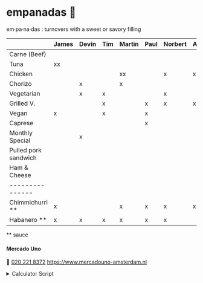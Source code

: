 # empanadas 🥟

em·pa·na·das
: turnovers with a sweet or savory filling

|                      | James | Devin | Tim | Martin | Paul | Norbert | Axel | Iulia | Marcel | Thijs | Travis | Egbert | Emile | Javier | Anja |
| :----------------    | :---- | :---- | :-- | :----- | :--- | :------ | :--- | :---- | :----- | :---- | :----- | :----- | :---- | :----- | :--- |
| Carne (Beef)         |       |       |     |        |      |         |      |       | x      |       |        |        |       | x      |      |
| Tuna                 | xx    |       |     |        |      |         |      |       |        |       |        |        |       |        |      |
| Chicken              |       |       |     | xx     |      | x       | x    |       | x      |       |        |        |       |        |      |
| Chorizo              |       | x     |     | x      |      |         |      |       |        | x     |        |        |       |        | x    |
| Vegetarian           |       | x     | x   |        |      | x       |      |       |        |       |        | x      | x     |        | x    |
| Grilled V.           |       |       | x   |        | x    | x       | x    | x     | x      | x     |        |        |       |        |      |
| Vegan                | x     |       | x   |        | x    |         |      | xx    |        |       |        | x      |       |        | x    |
| Caprese              |       |       |     |        | x    |         |      |       |        |       | xx     | x      |       | x      |      |
| Monthly Special      |       | x     |     |        |      |         |      |       |        | x     |        |        | x     |        |      |
| Pulled pork sandwich |       |       |     |        |      |         |      |       |        |       |        |        |       |        |      |
| Ham & Cheese         |       |       |     |        |      |         |      |       |        |       |        |        |       |        |      |
| ---------------      |       |       |     |        |      |         |      |       |        |       |        |        |       |        |      |
| Chimmichurri \*\*    | x     |       |     | x      | x    | x       | x    |       | x      | x     |        | xx     | x     |        | x    |
| Habanero \*\*        | x     | x     | x   | x      | x    | x       |      | x     |        |       | x      |        | x     |        |      |

\*\* sauce

#### Mercado Uno

🤙 [020 221 8372](tel:+31202218372)
https://www.mercadouno-amsterdam.nl

<details> 
<summary>Calculator Script</summary>
  <script>
    Array.from(document.querySelectorAll('th')).slice(1).forEach(th => {
      th.innerHTML = `<label><input type='checkbox'>${th.textContent}</label>`;
      th.querySelector('input').addEventListener('change', () => {
        document.querySelector('p').innerHTML = (Array.from(document.querySelectorAll("th :checked")).map(checkbox => {
          return Array.from(document.querySelectorAll('table :first-child th')).indexOf(checkbox.closest("th"))
        }).reduce((rows, index) => {
          return rows.map(row => {
            row[1] = row[1] + (row[0].querySelectorAll('td').item(index).textContent.trim() || '')
            return row
          })
        }, Array.from(document.querySelectorAll('tr')).slice(1).map(tr => [tr, ''])
        )
          .filter(counts => counts[1].length > 0)
          .map(counts => `${counts[0].querySelector('td').textContent}: ${counts[1].length}`)
          .join("<br />"))
      })
    })
  </script>
</details>
